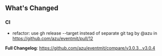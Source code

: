 <!-- Release notes generated using configuration in .github/release.yml at master -->

## What's Changed
### CI
* refactor: use gh release --target instead of separate git tag by @azu in https://github.com/azu/eventmit/pull/12


**Full Changelog**: https://github.com/azu/eventmit/compare/v3.0.3...v3.0.4
